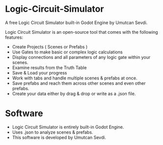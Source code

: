 # Logic-Circuit-Simulator
A free Logic Circuit Simulator built-in Godot Engine by Umutcan Sevdi.

Logic Circuit Simulator is an open-source tool that comes with the following features:
  * Create Projects ( Scenes or Prefabs )
  * Use Gates to make basic or complex logic calculations
  * Display connections and all parameters of any logic gate within your scenes.
  * Examine results from the Truth Table
  * Save & Load your progress
  * Work with tabs and handle multiple scenes & prefabs at once.
  * Save prefabs and reach them across other scenes and even other prefabs. 
  * Create your data either by drag & drop or write as a .json file.

# Software
  * Logic Circuit Simulator is entirely built-in Godot Engine.
  * Uses .json to analyze scenes & prefabs.
  * This software is developed by Umutcan Sevdi.
